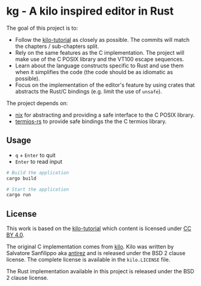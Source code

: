 # kg - A kilo inspired editor in Rust

The goal of this project is to:

- Follow the [kilo-tutorial][kilo-tutorial] as closely as possible. The commits
  will match the chapters / sub-chapters split.
- Rely on the same features as the C implementation. The project will make use
  of the C POSIX library and the VT100 escape sequences.
- Learn about the language constructs specific to Rust and use them when it
  simplifies the code (the code should be as idiomatic as possible).
- Focus on the implementation of the editor's feature by using crates that
  abstracts the Rust/C bindings (e.g. limit the use of `unsafe`).

The project depends on:

- [nix][nix] for abstracting and providing a safe interface to the C POSIX
  library.
- [termios-rs][termios-rs] to provide safe bindings the the C termios library.


## Usage

- `q` + `Enter` to quit
- `Enter` to read input

```bash
# Build the application
cargo build

# Start the application
cargo run
```


## License

This work is based on the [kilo-tutorial][kilo-tutorial] which content is
licensed under [CC BY 4.0][CCBY40].

The original C implementation comes from [kilo][kilo]. Kilo was written by
Salvatore Sanfilippo aka [antirez][antirez] and is released under the BSD 2
clause license. The complete license is available in the `kilo.LICENSE` file.

The Rust implementation available in this project is released under the BSD 2
clause license.


[CCBY40]: https://creativecommons.org/licenses/by/4.0/
[antirez]:  https://github.com/antirez
[kilo-tutorial]: https://viewsourcecode.org/snaptoken/kilo/
[kilo]: https://github.com/antirez/kilo
[nix]: https://github.com/nix-rust/nix
[termios-rs]: https://github.com/dcuddeback/termios-rs
